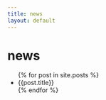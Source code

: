 ```yaml
---
title: news
layout: default
---
```


# news

<ul>
{% for post in site.posts %}
	<li>
	{{post.title}}
	</li>
{% endfor %}
</ul>